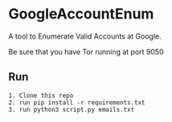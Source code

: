 # GoogleAccountEnum

A tool to Enumerate Valid Accounts at Google.

Be sure that you have Tor running at port 9050

## Run
```
1. Clone this repo
2. run pip install -r requirements.txt
3. run python3 script.py emails.txt
```

